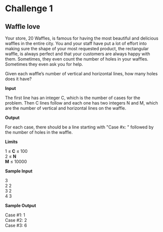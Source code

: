 # Challenge 1 

## Waffle love

Your store, 20 Waffles, is famous for having the most beautiful and delicious waffles in the entire city. You and your staff have put a lot of effort into making sure the shape of your most requested product, the rectangular waffle, is always perfect and that your customers are always happy with them. Sometimes, they even count the number of holes in your waffles. Sometimes they even ask you for help.

Given each waffle’s number of vertical and horizontal lines, how many holes does it have?

**Input**

The first line has an integer C, which is the number of cases for the problem. Then C lines follow and each one has two integers N and M, which are the number of vertical and horizontal lines on the waffle.

**Output**

For each case, there should be a line starting with "Case #x: " followed by the number of holes in the waffle.

**Limits**

1 ≤ **C** ≤ 100 <br />
2 ≤ **N** <br />
**M** ≤ 10000 <br />

**Sample Input**

3 <br />
2 2 <br />
3 2 <br />
4 3 <br />

**Sample Output**

Case #1: 1 <br />
Case #2: 2 <br />
Case #3: 6 <br />

